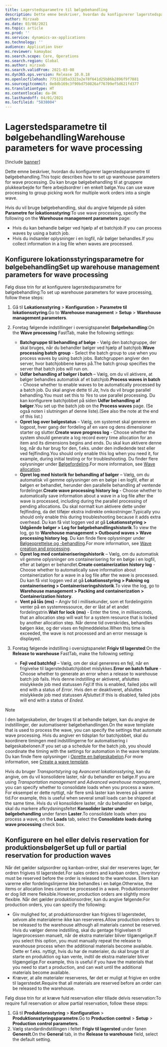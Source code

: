 ```yaml
---
title: Lagerstedsparametre til bølgebehandling
description: Dette emne beskriver, hvordan du konfigurerer lagerstedsparametre til bølgebehandling. Du kan bruge bølgebehandling til at gruppere plukkearbejde for flere arbejdsordrer i en enkelt bølge.
author: Mirzaab
ms.date: 03/08/2021
ms.topic: article
ms.prod: ''
ms.service: dynamics-ax-applications
ms.technology: ''
audience: Application User
ms.reviewer: kamaybac
ms.search.scope: Core, Operations
ms.search.region: Global
ms.author: mirzaab
ms.search.validFrom: 2021-03-08
ms.dyn365.ops.version: Release 10.0.18
ms.openlocfilehash: 77513185a3323a2e78f641d25b86b2896f9f7881
ms.sourcegitcommit: 0e8db169c3f90bd750826af76709ef5d621fd377
ms.translationtype: HT
ms.contentlocale: da-DK
ms.lasthandoff: 04/01/2021
ms.locfileid: "5838004"
---
```

# <a name="warehouse-parameters-for-wave-processing"></a><span data-ttu-id="3bc13-104">Lagerstedsparametre til bølgebehandling</span><span class="sxs-lookup"><span data-stu-id="3bc13-104">Warehouse parameters for wave processing</span></span>

[!include [banner](../includes/banner.md)]

<span data-ttu-id="3bc13-105">Dette emne beskriver, hvordan du konfigurerer lagerstedsparametre til bølgebehandling.</span><span class="sxs-lookup"><span data-stu-id="3bc13-105">This topic describes how to set up warehouse parameters for wave processing.</span></span> <span data-ttu-id="3bc13-106">Du kan bruge bølgebehandling til at gruppere plukkearbejde for flere arbejdsordrer i en enkelt bølge.</span><span class="sxs-lookup"><span data-stu-id="3bc13-106">You can use wave processing to group picking work for multiple work orders into a single wave.</span></span>

<span data-ttu-id="3bc13-107">Hvis du vil bruge bølgebehandling, skal du angive følgende på siden **Parametre for lokationsstyring**:</span><span class="sxs-lookup"><span data-stu-id="3bc13-107">To use wave processing, specify the following on the **Warehouse management parameters** page:</span></span>

- <span data-ttu-id="3bc13-108">Hvis du kan behandle bølger ved hjælp af et batchjob.</span><span class="sxs-lookup"><span data-stu-id="3bc13-108">If you can process waves by using a batch job.</span></span>
- <span data-ttu-id="3bc13-109">Hvis du indsamler oplysninger i en logfil, når bølger behandles.</span><span class="sxs-lookup"><span data-stu-id="3bc13-109">If you collect information in a log file when waves are processed.</span></span>

## <a name="set-up-warehouse-management-parameters-for-wave-processing"></a><span data-ttu-id="3bc13-110">Konfigurere lokationsstyringsparametre for bølgebehandling</span><span class="sxs-lookup"><span data-stu-id="3bc13-110">Set up warehouse management parameters for wave processing</span></span>

<span data-ttu-id="3bc13-111">Følg disse trin for at konfigurere lagerstedsparametre for bølgebehandling:</span><span class="sxs-lookup"><span data-stu-id="3bc13-111">To set up warehouse parameters for wave processing, follow these steps:</span></span>

1. <span data-ttu-id="3bc13-112">Gå til **Lokationsstyring** \> **Konfiguration** \> **Parametre til lokationsstyring**.</span><span class="sxs-lookup"><span data-stu-id="3bc13-112">Go to **Warehouse management** \> **Setup** \> **Warehouse management parameters**.</span></span>

1. <span data-ttu-id="3bc13-113">Foretag følgende indstillinger i oversigtspanelet **Bølgebehandling**:</span><span class="sxs-lookup"><span data-stu-id="3bc13-113">On the **Wave processing** FastTab, make the following settings:</span></span>

    - <span data-ttu-id="3bc13-114">**Batchgruppe til behandling af bølge** - Vælg den batchgruppe, der skal bruges, når du behandler bølger ved hjælp af batchjob.</span><span class="sxs-lookup"><span data-stu-id="3bc13-114">**Wave processing batch group** - Select the batch group to use when you process waves by using batch jobs.</span></span> <span data-ttu-id="3bc13-115">Batchgruppen angiver den server, hvor batchjobbene køres på.</span><span class="sxs-lookup"><span data-stu-id="3bc13-115">The batch group specifies the server that batch jobs will run on.</span></span>
    - <span data-ttu-id="3bc13-116">**Udfør behandling af bølger i batch** – Vælg, om du vil aktivere, at bølger behandles automatisk af et batchjob.</span><span class="sxs-lookup"><span data-stu-id="3bc13-116">**Process waves in batch** - Choose whether to enable waves to be automatically processed by a batch job.</span></span> <span data-ttu-id="3bc13-117">Du skal angive dette til *Ja*, hvis du vil bruge parallel behandling.</span><span class="sxs-lookup"><span data-stu-id="3bc13-117">You must set this to *Yes* to use parallel processing.</span></span> <span data-ttu-id="3bc13-118">Du kan konfigurere batchjobbet på siden **Udfør behandling af bølger**.</span><span class="sxs-lookup"><span data-stu-id="3bc13-118">You set up the batch job on the **Process waves** page.</span></span> <span data-ttu-id="3bc13-119">(Se også noten i slutningen af denne liste).</span><span class="sxs-lookup"><span data-stu-id="3bc13-119">(See also the note at the end of this list.)</span></span>
    - <span data-ttu-id="3bc13-120">**Opret log over bølgestatus** – Vælg, om systemet skal generere en logpost, hver gang der fordeling af en vare og dens dimensioner starter og slutter.</span><span class="sxs-lookup"><span data-stu-id="3bc13-120">**Create wave progress log** - Choose whether the system should generate a log record every time allocation for an item and its dimensions begins and ends.</span></span> <span data-ttu-id="3bc13-121">Du skal kun aktivere denne log, når du har brug for den, f.eks. under den indledende test eller ved fejlfinding.</span><span class="sxs-lookup"><span data-stu-id="3bc13-121">You should only enable this log when you need it, for example, during initial testing or for troubleshooting.</span></span> <span data-ttu-id="3bc13-122">Du finder flere oplysninger under [Bølgefordeling](wave-allocation-method.md).</span><span class="sxs-lookup"><span data-stu-id="3bc13-122">For more information, see [Wave allocation](wave-allocation-method.md).</span></span>
    - <span data-ttu-id="3bc13-123">**Opret log med historik for behandling af bølger** – Vælg, om du automatisk vil gemme oplysninger om en bølge i en logfil, efter at bølgen er behandlet, herunder den parallelle behandling af ventende fordelinger.</span><span class="sxs-lookup"><span data-stu-id="3bc13-123">**Create wave processing history log** - Choose whether to automatically save information about a wave in a log file after the wave is processed, including during the parallel processing of pending allocations.</span></span> <span data-ttu-id="3bc13-124">Du skal normalt kun aktivere dette under fejlfinding, da det tilføjer ekstra indirekte omkostninger.</span><span class="sxs-lookup"><span data-stu-id="3bc13-124">Typically you should only enable this during troubleshooting because it adds extra overhead.</span></span> <span data-ttu-id="3bc13-125">Du kan få vist loggen ved at gå **Lokationsstyring \> Udgående bølger \> Log for bølgebehandlingshistorik**.</span><span class="sxs-lookup"><span data-stu-id="3bc13-125">To view the log, go to **Warehouse management \> Outbound waves \> Wave processing history log**.</span></span> <span data-ttu-id="3bc13-126">Du kan finde flere oplysninger under [Bølgeoprettelse og -behandling](wave-processing.md).</span><span class="sxs-lookup"><span data-stu-id="3bc13-126">For more information, see [Wave creation and processing](wave-processing.md).</span></span>
    - <span data-ttu-id="3bc13-127">**Opret log med containeriseringshistorik** – Vælg, om du automatisk vil gemme oplysninger om containerisering for en bølge i en logfil, efter at bølgen er behandlet.</span><span class="sxs-lookup"><span data-stu-id="3bc13-127">**Create containerization history log** - Choose whether to automatically save information about containerization for a wave in a log file after the wave is processed.</span></span> <span data-ttu-id="3bc13-128">Du kan få vist loggen ved at gå **Lokationsstyring \> Pakning og containerisering \> Containeriseringshistorik**.</span><span class="sxs-lookup"><span data-stu-id="3bc13-128">To view the log, go to **Warehouse management \> Packing and containerization \> Containerization history**.</span></span>
    - <span data-ttu-id="3bc13-129">**Vent på lås (ms)** – Angiv tid i millisekunder, som et fordelingstrin venter på en systemressource, der er låst af et andet fordelingstrin.</span><span class="sxs-lookup"><span data-stu-id="3bc13-129">**Wait for lock (ms)** - Enter the time, in milliseconds, that an allocation step will wait for a system resource that is locked by another allocation step.</span></span> <span data-ttu-id="3bc13-130">Når denne tid overskrides, behandles bølgen ikke, og der vises en fejlmeddelelse.</span><span class="sxs-lookup"><span data-stu-id="3bc13-130">When this time is exceeded, the wave is not processed and an error message is displayed.</span></span>

1. <span data-ttu-id="3bc13-131">Foretag følgende indstilling i oversigtspanelet **Frigiv til lagersted**:</span><span class="sxs-lookup"><span data-stu-id="3bc13-131">On the **Release to warehouse** FastTab, make the following setting:</span></span>

    - <span data-ttu-id="3bc13-132">**Fejl ved batchfejl** – Vælg, om der skal genereres en fejl, når en frigivelse til lagerstedsbatchjobbet mislykkes.</span><span class="sxs-lookup"><span data-stu-id="3bc13-132">**Error on batch failure** - Choose whether to generate an error when a release to warehouse batch job fails.</span></span> <span data-ttu-id="3bc13-133">Hvis denne indstilling er aktiveret, afsluttes mislykkede job med statussen *Fejl*.</span><span class="sxs-lookup"><span data-stu-id="3bc13-133">If this is enabled, failed jobs will end with a status of *Error*.</span></span> <span data-ttu-id="3bc13-134">Hvis den er deaktiveret, afsluttes mislykkede job med statussen *Afsluttet*.</span><span class="sxs-lookup"><span data-stu-id="3bc13-134">If this is disabled, failed jobs will end with a status of *Ended*.</span></span>

> [!NOTE]
> <span data-ttu-id="3bc13-135">I den bølgeskabelon, der bruges til at behandle bølgen, kan du angive de indstillinger, der automatiserer bølgebehandlingen.</span><span class="sxs-lookup"><span data-stu-id="3bc13-135">On the wave template that is used to process the wave, you can specify the settings that automate wave processing.</span></span> <span data-ttu-id="3bc13-136">Hvis du angiver en tidsplan for batchjobbet, skal du koordinere timingen med indstillingerne for automatisering i bølgeskabelonen.</span><span class="sxs-lookup"><span data-stu-id="3bc13-136">If you set up a schedule for the batch job, you should coordinate the timing with the settings for automation in the wave template.</span></span> <span data-ttu-id="3bc13-137">Du kan finde flere oplysninger i [Oprette en bølgeskabelon](wave-templates.md).</span><span class="sxs-lookup"><span data-stu-id="3bc13-137">For more information, see [Create a wave template](wave-templates.md).</span></span>
>
> <span data-ttu-id="3bc13-138">Hvis du bruger *Transportstyring* og *Avanceret lokationsstyring*, kan du angive, om du vil konsolidere laster, når du behandler en bølge.</span><span class="sxs-lookup"><span data-stu-id="3bc13-138">If you are using *Transportation management* and *Advanced warehouse management*, you can specify whether to consolidate loads when you process a wave.</span></span> <span data-ttu-id="3bc13-139">For eksempel er dette nyttigt, når flere små laster kan leveres på samme tid.</span><span class="sxs-lookup"><span data-stu-id="3bc13-139">For example, this is useful when several small loads can be shipped at the same time.</span></span> <span data-ttu-id="3bc13-140">Hvis du vil konsolidere laster, når du behandler en bølge, skal du markere afkrydsningsfeltet **Konsolider laster under bølgebehandling** under fanen **Laster**.</span><span class="sxs-lookup"><span data-stu-id="3bc13-140">To consolidate loads when you process a wave, on the **Loads** tab, select the **Consolidate loads during wave processing** check box.</span></span></P>

## <a name="set-up-full-or-partial-reservation-for-production-waves"></a><span data-ttu-id="3bc13-141">Konfigurere en hel eller delvis reservation for produktionsbølger</span><span class="sxs-lookup"><span data-stu-id="3bc13-141">Set up full or partial reservation for production waves</span></span>

<span data-ttu-id="3bc13-142">Når det gælder salgsordrer og kanban-ordrer, skal der reserveres lager, før ordren frigives til lagerstedet.</span><span class="sxs-lookup"><span data-stu-id="3bc13-142">For sales orders and kanban orders, inventory must be reserved before the order is released to the warehouse.</span></span> <span data-ttu-id="3bc13-143">Ellers kan varerne eller fordelingslinjerne ikke behandles i en bølge.</span><span class="sxs-lookup"><span data-stu-id="3bc13-143">Otherwise, the items or allocation lines cannot be processed in a wave.</span></span> <span data-ttu-id="3bc13-144">Produktionsordrer er dog lidt mere fleksible.</span><span class="sxs-lookup"><span data-stu-id="3bc13-144">However, production orders are slightly more flexible.</span></span> <span data-ttu-id="3bc13-145">Når det gælder produktionsordrer, kan du angive følgende:</span><span class="sxs-lookup"><span data-stu-id="3bc13-145">For production orders, you can specify the following:</span></span>

- <span data-ttu-id="3bc13-146">Giv mulighed for, at produktionsordrer kan frigives til lagerstedet, selvom alle materialerne ikke kan reserveres.</span><span class="sxs-lookup"><span data-stu-id="3bc13-146">Allow production orders to be released to the warehouse although all materials cannot be reserved.</span></span> <span data-ttu-id="3bc13-147">Hvis du vælger denne indstilling, skal du gentage frigivelsen til lagerprocessen manuelt, når de ekstra materialer bliver tilgængelige.</span><span class="sxs-lookup"><span data-stu-id="3bc13-147">If you select this option, you must manually repeat the release to warehouse process when the additional materials become available.</span></span> <span data-ttu-id="3bc13-148">Dette er f.eks. nyttigt, hvis du har de materialer, du skal bruge til at starte en produktion og kan vente, indtil de ekstra materialer bliver tilgængelige.</span><span class="sxs-lookup"><span data-stu-id="3bc13-148">For example, this is useful if you have the materials that you need to start a production, and can wait until the additional materials become available.</span></span>
- <span data-ttu-id="3bc13-149">Kræver, at alle materialer reserveres, før det er muligt at frigive en ordre til lagerstedet.</span><span class="sxs-lookup"><span data-stu-id="3bc13-149">Require that all materials are reserved before an order can be released to the warehouse.</span></span>

<span data-ttu-id="3bc13-150">Følg disse trin for at kræve fuld reservation eller tillade delvis reservation:</span><span class="sxs-lookup"><span data-stu-id="3bc13-150">To require full reservation or allow partial reservation, follow these steps:</span></span>

1. <span data-ttu-id="3bc13-151">Gå til **Produktionsstyring** \> **Konfiguration** \> **Produktionsstyringsparametre**.</span><span class="sxs-lookup"><span data-stu-id="3bc13-151">Go to **Production control** \> **Setup** \> **Production control parameters**.</span></span>
1. <span data-ttu-id="3bc13-152">Vælg standardindstillingen i feltet **Frigiv til lagersted** under fanen **Generelt**.</span><span class="sxs-lookup"><span data-stu-id="3bc13-152">On the **General** tab, in the **Release to warehouse** field, select the default setting.</span></span>
